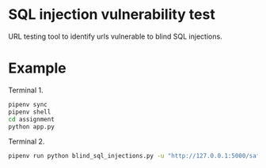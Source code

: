 # SQL injection vulnerability test

URL testing tool to identify urls vulnerable to blind SQL injections.

# Example

Terminal 1.
```bash
pipenv sync
pipenv shell
cd assignment
python app.py
```

Terminal 2.
```bash
pipenv run python blind_sql_injections.py -u "http://127.0.0.1:5000/safe/1/" -u "http://127.0.0.1:5000/vulnerable/1/" -k "id" -v 1 -n 10 -s 3
```

